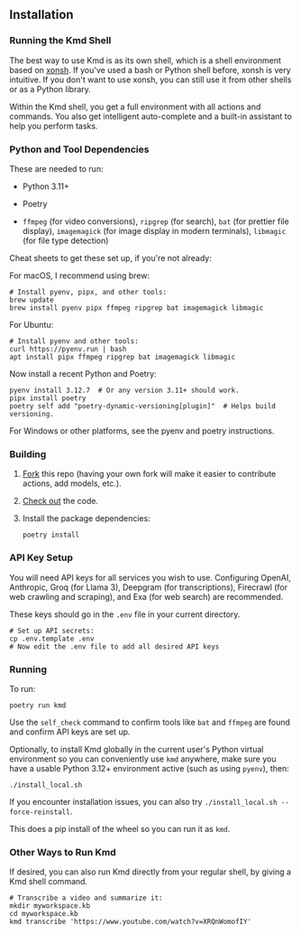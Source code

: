 ## Installation

### Running the Kmd Shell

The best way to use Kmd is as its own shell, which is a shell environment based on
[xonsh](https://xon.sh/). If you've used a bash or Python shell before, xonsh is very
intuitive. If you don't want to use xonsh, you can still use it from other shells or as a
Python library.

Within the Kmd shell, you get a full environment with all actions and commands.
You also get intelligent auto-complete and a built-in assistant to help you perform tasks.

### Python and Tool Dependencies

These are needed to run:

- Python 3.11+

- Poetry

- `ffmpeg` (for video conversions), `ripgrep` (for search), `bat` (for prettier file
  display), `imagemagick` (for image display in modern terminals), `libmagic` (for file type
  detection)

Cheat sheets to get these set up, if you're not already:

For macOS, I recommend using brew:

```shell
# Install pyenv, pipx, and other tools:
brew update
brew install pyenv pipx ffmpeg ripgrep bat imagemagick libmagic
```

For Ubuntu:

```shell
# Install pyenv and other tools:
curl https://pyenv.run | bash
apt install pipx ffmpeg ripgrep bat imagemagick libmagic
```

Now install a recent Python and Poetry:

```shell
pyenv install 3.12.7  # Or any version 3.11+ should work.
pipx install poetry
poetry self add "poetry-dynamic-versioning[plugin]"  # Helps build versioning.
```

For Windows or other platforms, see the pyenv and poetry instructions.

### Building

1. [Fork](https://github.com/jlevy/kmd/fork) this repo (having your own fork will make it
   easier to contribute actions, add models, etc.).

2. [Check out](https://docs.github.com/en/repositories/creating-and-managing-repositories/cloning-a-repository)
   the code.

3. Install the package dependencies:

   ```shell
   poetry install
   ```

### API Key Setup

You will need API keys for all services you wish to use.
Configuring OpenAI, Anthropic, Groq (for Llama 3), Deepgram (for transcriptions), Firecrawl
(for web crawling and scraping), and Exa (for web search) are recommended.

These keys should go in the `.env` file in your current directory.

```shell
# Set up API secrets:
cp .env.template .env 
# Now edit the .env file to add all desired API keys
```

### Running

To run:

```shell
poetry run kmd
```

Use the `self_check` command to confirm tools like `bat` and `ffmpeg` are found and confirm
API keys are set up.

Optionally, to install Kmd globally in the current user's Python virtual environment so you
can conveniently use `kmd` anywhere, make sure you have a usable Python 3.12+ environment
active (such as using `pyenv`), then:

```shell
./install_local.sh
```

If you encounter installation issues, you can also try `./install_local.sh
--force-reinstall`.

This does a pip install of the wheel so you can run it as `kmd`.

### Other Ways to Run Kmd

If desired, you can also run Kmd directly from your regular shell, by giving a Kmd shell
command.

```
# Transcribe a video and summarize it:
mkdir myworkspace.kb
cd myworkspace.kb
kmd transcribe 'https://www.youtube.com/watch?v=XRQnWomofIY'
```
